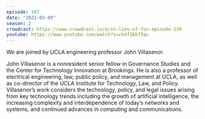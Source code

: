 ```yaml
---
episode: 347
date: "2021-03-09"
season: 2
crowdcast: https://www.crowdcast.io/e/in-lieu-of-fun-episode-239
youtube: https://www.youtube.com/watch?v=ckdfZAb7Iqc
---
```

We are joined by UCLA engineering professor John Villasenor.

John Villasenor is a nonresident senior fellow in Governance Studies and the Center for Technology Innovation at Brookings. He is also a professor of electrical engineering, law, public policy, and management at UCLA, as well as co-director of the UCLA Institute for Technology, Law, and Policy. Villasenor’s work considers the technology, policy, and legal issues arising from key technology trends including the growth of artificial intelligence, the increasing complexity and interdependence of today’s networks and systems, and continued advances in computing and communications.
